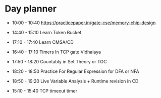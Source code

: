 

# Day planner

- 10:00 - 10:40 https://practicepaper.in/gate-cse/memory-chip-design

- 14:40 - 15:10 Learn Token Bucket
- 17:10 - 17:40 Learn CMSA/CD
- 16:40 - 17:10 Timers In TCP gate Vidhalaya
- 17:50 - 18:20 Countably in Set Theory or TOC
- 18:20 - 18:50 Practice For Regular Expression for DFA or NFA
- 18:50 - 19:20 Live Variable Analysis + Runtime revision in CD
- 15:10 - 15:40 TCP timeout timer

